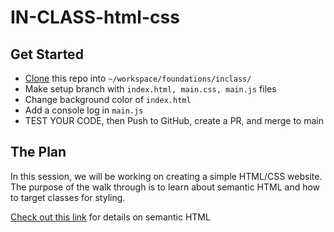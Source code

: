 # IN-CLASS-html-css

## Get Started
- [Clone](https://docs.github.com/en/repositories/creating-and-managing-repositories/cloning-a-repository#cloning-a-repository) this repo into `~/workspace/foundations/inclass/`
- Make setup branch with `index.html, main.css, main.js` files
- Change background color of `index.html` 
- Add a console log in `main.js`
- TEST YOUR CODE, then Push to GitHub, create a PR, and merge to main

## The Plan

In this session, we will be working on creating a simple HTML/CSS website. The purpose of the walk through is to learn about semantic HTML and how to target classes for styling.

[Check out this link](https://www.w3schools.com/html/html5_semantic_elements.asp) for details on semantic HTML

